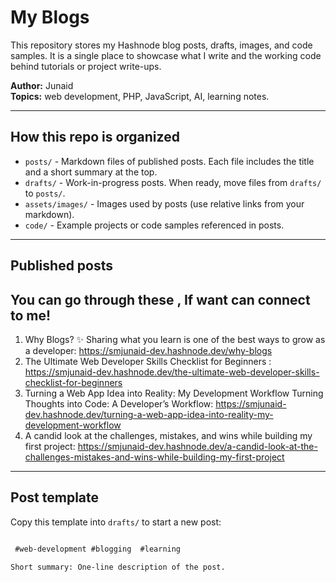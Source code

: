 # My Blogs

This repository stores my Hashnode blog posts, drafts, images, and code samples.
It is a single place to showcase what I write and the working code behind tutorials or project write-ups.

**Author:** Junaid  
**Topics:** web development, PHP, JavaScript, AI, learning notes.

---

## How this repo is organized

- `posts/` - Markdown files of published posts. Each file includes the title and a short summary at the top.
- `drafts/` - Work-in-progress posts. When ready, move files from `drafts/` to `posts/`.
- `assets/images/` - Images used by posts (use relative links from your markdown).
- `code/` - Example projects or code samples referenced in posts.

---

## Published posts
## You can go through these , If want can connect to me!

1. Why Blogs?
✨ Sharing what you learn is one of the best ways to grow as a developer:  https://smjunaid-dev.hashnode.dev/why-blogs
2. The Ultimate Web Developer Skills Checklist for Beginners : https://smjunaid-dev.hashnode.dev/the-ultimate-web-developer-skills-checklist-for-beginners
3. Turning a Web App Idea into Reality: My Development Workflow
Turning Thoughts into Code: A Developer’s Workflow: https://smjunaid-dev.hashnode.dev/turning-a-web-app-idea-into-reality-my-development-workflow
4. A candid look at the challenges, mistakes, and wins while building my first project: https://smjunaid-dev.hashnode.dev/a-candid-look-at-the-challenges-mistakes-and-wins-while-building-my-first-project
---

## Post template

Copy this template into `drafts/` to start a new post:


```md

 #web-development #blogging  #learning

Short summary: One-line description of the post.

